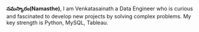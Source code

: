 **నమస్కారం(Namasthe)**, I am Venkatasainath a Data Engineer who is curious and fascinated to develop new projects by solving complex problems. My key strength is Python, MySQL, Tableau.



                        
<!---
Sainath10121/Sainath10121 is a ✨ special ✨ repository because its `README.md` (this file) appears on your GitHub profile.
You can click the Preview link to take a look at your changes.
--->
